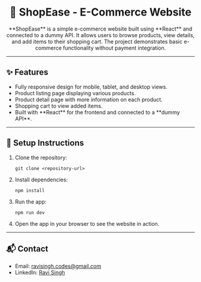 <h1 align="center">🌟 ShopEase - E-Commerce Website</h1>

<p align="center">
  **ShopEase** is a simple e-commerce website built using **React** and connected to a dummy API. It allows users to browse products, view details, and add items to their shopping cart. The project demonstrates basic e-commerce functionality without payment integration.
</p>

---

<h2>✨ Features</h2>
<ul>
  <li>Fully responsive design for mobile, tablet, and desktop views.</li>
  <li>Product listing page displaying various products.</li>
  <li>Product detail page with more information on each product.</li>
  <li>Shopping cart to view added items.</li>
  <li>Built with **React** for the frontend and connected to a **dummy API**.</li>
</ul>

---

<h2>📂 Setup Instructions</h2>
<ol>
  <li>Clone the repository:
    <pre><code>git clone &lt;repository-url&gt;</code></pre>
  </li>
  <li>Install dependencies:
    <pre><code>npm install</code></pre>
  </li>
  <li>Run the app:
    <pre><code>npm run dev</code></pre>
  </li>
  <li>Open the app in your browser to see the website in action.</li>
</ol>

---

<h2>📬 Contact</h2>
<ul>
  <li>Email: <a href="mailto:codes.ravisingh@gmail.com">ravisingh.codes@gmail.com</a></li>
  <li>LinkedIn: <a href="https://www.linkedin.com/in/ravi-singh-53894933a" target="_blank">Ravi Singh</a></li>
</ul>

